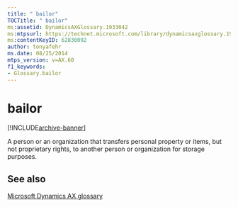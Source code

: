 ```yaml
---
title: " bailor"
TOCTitle: " bailor"
ms:assetid: DynamicsAXGlossary.1933042
ms:mtpsurl: https://technet.microsoft.com/library/dynamicsaxglossary.1933042(v=AX.60)
ms:contentKeyID: 62830092
author: tonyafehr
ms.date: 08/25/2014
mtps_version: v=AX.60
f1_keywords:
- Glossary.bailor
---
```


# bailor


[!INCLUDE[archive-banner](includes/archive-banner.md)]

A person or an organization that transfers personal property or items, but not proprietary rights, to another person or organization for storage purposes.

## See also

[Microsoft Dynamics AX glossary](glossary/microsoft-dynamics-ax-glossary.md)

  


